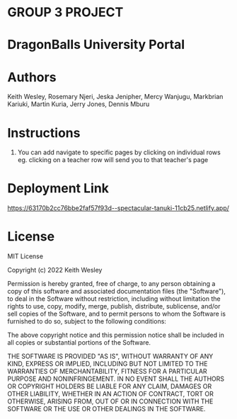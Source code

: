 # GROUP 3 PROJECT

# DragonBalls University Portal

# Authors
Keith Wesley, Rosemary Njeri, Jeska Jenipher, Mercy Wanjugu, Markbrian Kariuki, Martin Kuria, Jerry Jones, Dennis Mburu

# Instructions
1. You can add navigate to specific pages by clicking on individual rows eg. clicking on a teacher row will send you to that teacher's page

# Deployment Link
https://63170b2cc76bbe2faf57f93d--spectacular-tanuki-11cb25.netlify.app/

# License

MIT License

Copyright (c) 2022 Keith Wesley

Permission is hereby granted, free of charge, to any person obtaining a copy
of this software and associated documentation files (the "Software"), to deal
in the Software without restriction, including without limitation the rights
to use, copy, modify, merge, publish, distribute, sublicense, and/or sell
copies of the Software, and to permit persons to whom the Software is
furnished to do so, subject to the following conditions:

The above copyright notice and this permission notice shall be included in all
copies or substantial portions of the Software.

THE SOFTWARE IS PROVIDED "AS IS", WITHOUT WARRANTY OF ANY KIND, EXPRESS OR
IMPLIED, INCLUDING BUT NOT LIMITED TO THE WARRANTIES OF MERCHANTABILITY,
FITNESS FOR A PARTICULAR PURPOSE AND NONINFRINGEMENT. IN NO EVENT SHALL THE
AUTHORS OR COPYRIGHT HOLDERS BE LIABLE FOR ANY CLAIM, DAMAGES OR OTHER
LIABILITY, WHETHER IN AN ACTION OF CONTRACT, TORT OR OTHERWISE, ARISING FROM,
OUT OF OR IN CONNECTION WITH THE SOFTWARE OR THE USE OR OTHER DEALINGS IN THE
SOFTWARE.
